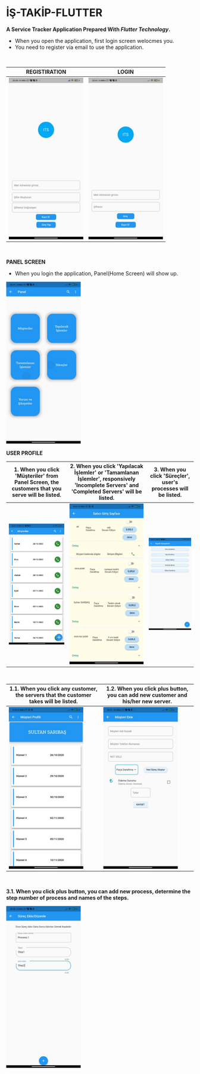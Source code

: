 # İŞ-TAKİP-FLUTTER

**A Service Tracker Application Prepared With *Flutter Technology*.**

- When you open the application, first login screen welocmes you.
- You need to register via email to use the application.

<br>

|**REGISTIRATION**|**LOGIN**|
| ------------- | ------------- |
|<img width="200px" alt="Register Screen" src='screenshots/1.jpg'>|<img width="200px" alt="Login Screen" src='screenshots/2.jpg'>|

<br>

**PANEL SCREEN**
- When you login the application, Panel(Home Screen) will show up.

<img width="200px" alt="Panel Screen" src='screenshots/3.jpg'>

<br>

**USER PROFILE** 

|1. When you click 'Müşteriler' from Panel Screen, the customers that you serve will be listed.|2. When you click 'Yapılacak İşlemler' or 'Tamamlanan İşlemler', responsively 'Incomplete Servers' and 'Completed Servers' will be listed.|3. When you click 'Süreçler', user's processes will be listed.|
| ------------- | ------------- | ------------- |
|<img width="200px" src='screenshots/4.jpg'>|<img width="200px" src='screenshots/6.jpg'>|<img width="200px" src='screenshots/7.jpg'>|

<br>

|1.1. When you click any customer, the servers that the customer takes will be listed.|1.2. When you click plus button, you can add new customer and his/her new server.|
| ------------- | ------------- |
|<img width="200px" src='screenshots/9.jpg'>|<img width="200px" src='screenshots/5.jpg'>|

<br>

**3.1. When you click plus button, you can add new process, determine the step number of process and names of the steps.**

<img width="200px" src='screenshots/8.jpg'>
